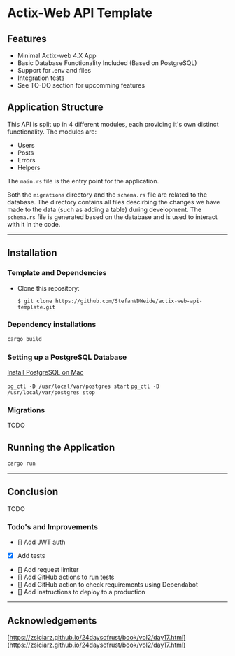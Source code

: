 # Actix-Web API Template


## Features
* Minimal Actix-web 4.X App
* Basic Database Functionality Included (Based on PostgreSQL)
* Support for .env and files
* Integration tests
* See TO-DO section for upcomming features

## Application Structure
This API is split up in 4 different modules, each providing it's own distinct functionality. The modules are:

* Users
* Posts
* Errors
* Helpers

The `main.rs` file is the entry point for the application.

Both the `migrations` directory and the `schema.rs` file are related to the database. The directory contains all files descirbing the changes we have made to the data (such as adding a table) during development. The `schema.rs` file is generated based on the database and is used to interact with it in the code.

---

## Installation

### Template and Dependencies

* Clone this repository:

	```
	$ git clone https://github.com/StefanVDWeide/actix-web-api-template.git
	```

### Dependency installations

```bash
cargo build
```

### Setting up a PostgreSQL Database

[Install PostgreSQL on Mac](https://www.robinwieruch.de/postgres-sql-macos-setup/)

`pg_ctl -D /usr/local/var/postgres start`
`pg_ctl -D /usr/local/var/postgres stop`

### Migrations
TODO

## Running the Application

```bash
cargo run
```

---


## Conclusion
TODO

### Todo's and Improvements

- [] Add JWT auth
- [x] Add tests
- [] Add request limiter
- [] Add GitHub actions to run tests
- [] Add GitHub action to check requirements using Dependabot
- [] Add instructions to deploy to a production


---


## Acknowledgements
[https://zsiciarz.github.io/24daysofrust/book/vol2/day17.html](https://zsiciarz.github.io/24daysofrust/book/vol2/day17.html)
